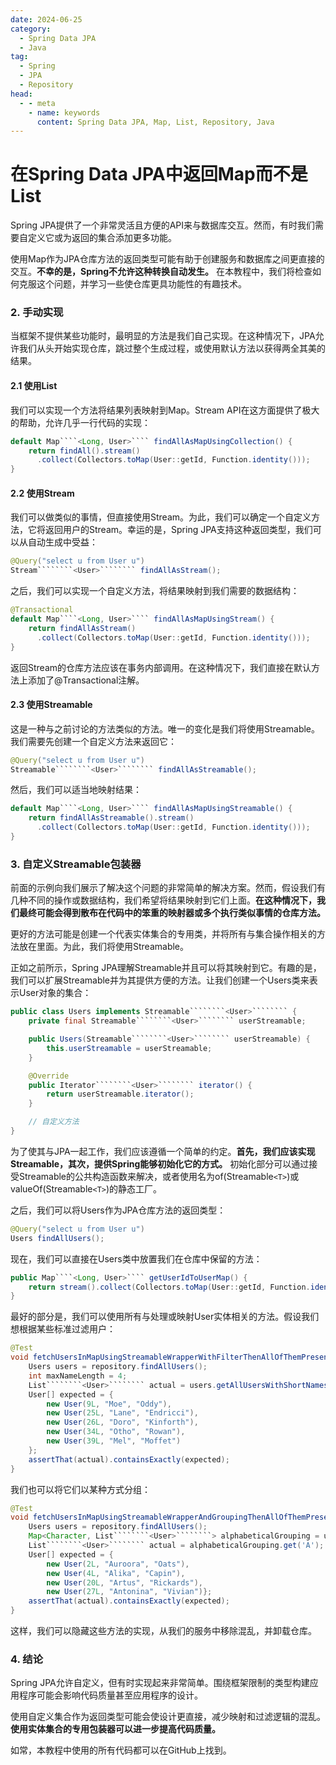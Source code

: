 ```yaml
---
date: 2024-06-25
category:
  - Spring Data JPA
  - Java
tag:
  - Spring
  - JPA
  - Repository
head:
  - - meta
    - name: keywords
      content: Spring Data JPA, Map, List, Repository, Java
---
```

# 在Spring Data JPA中返回Map而不是List

Spring JPA提供了一个非常灵活且方便的API来与数据库交互。然而，有时我们需要自定义它或为返回的集合添加更多功能。

使用Map作为JPA仓库方法的返回类型可能有助于创建服务和数据库之间更直接的交互。**不幸的是，Spring不允许这种转换自动发生。** 在本教程中，我们将检查如何克服这个问题，并学习一些使仓库更具功能性的有趣技术。

### 2. 手动实现

当框架不提供某些功能时，最明显的方法是我们自己实现。在这种情况下，JPA允许我们从头开始实现仓库，跳过整个生成过程，或使用默认方法以获得两全其美的结果。

#### 2.1 使用List

我们可以实现一个方法将结果列表映射到Map。Stream API在这方面提供了极大的帮助，允许几乎一行代码的实现：

```java
default Map````<Long, User>```` findAllAsMapUsingCollection() {
    return findAll().stream()
      .collect(Collectors.toMap(User::getId, Function.identity()));
}
```

#### 2.2 使用Stream

我们可以做类似的事情，但直接使用Stream。为此，我们可以确定一个自定义方法，它将返回用户的Stream。幸运的是，Spring JPA支持这种返回类型，我们可以从自动生成中受益：

```java
@Query("select u from User u")
Stream````````<User>```````` findAllAsStream();
```

之后，我们可以实现一个自定义方法，将结果映射到我们需要的数据结构：

```java
@Transactional
default Map````<Long, User>```` findAllAsMapUsingStream() {
    return findAllAsStream()
      .collect(Collectors.toMap(User::getId, Function.identity()));
}
```

返回Stream的仓库方法应该在事务内部调用。在这种情况下，我们直接在默认方法上添加了@Transactional注解。

#### 2.3 使用Streamable

这是一种与之前讨论的方法类似的方法。唯一的变化是我们将使用Streamable。我们需要先创建一个自定义方法来返回它：

```java
@Query("select u from User u")
Streamable````````<User>```````` findAllAsStreamable();
```

然后，我们可以适当地映射结果：

```java
default Map````<Long, User>```` findAllAsMapUsingStreamable() {
    return findAllAsStreamable().stream()
      .collect(Collectors.toMap(User::getId, Function.identity()));
}
```

### 3. 自定义Streamable包装器

前面的示例向我们展示了解决这个问题的非常简单的解决方案。然而，假设我们有几种不同的操作或数据结构，我们希望将结果映射到它们上面。**在这种情况下，我们最终可能会得到散布在代码中的笨重的映射器或多个执行类似事情的仓库方法。**

更好的方法可能是创建一个代表实体集合的专用类，并将所有与集合操作相关的方法放在里面。为此，我们将使用Streamable。

正如之前所示，Spring JPA理解Streamable并且可以将其映射到它。有趣的是，我们可以扩展Streamable并为其提供方便的方法。让我们创建一个Users类来表示User对象的集合：

```java
public class Users implements Streamable````````<User>```````` {
    private final Streamable````````<User>```````` userStreamable;

    public Users(Streamable````````<User>```````` userStreamable) {
        this.userStreamable = userStreamable;
    }

    @Override
    public Iterator````````<User>```````` iterator() {
        return userStreamable.iterator();
    }

    // 自定义方法
}
```

为了使其与JPA一起工作，我们应该遵循一个简单的约定。**首先，我们应该实现Streamable，其次，提供Spring能够初始化它的方式。** 初始化部分可以通过接受Streamable的公共构造函数来解决，或者使用名为of(Streamable``<T>``)或valueOf(Streamable``<T>``)的静态工厂。

之后，我们可以将Users作为JPA仓库方法的返回类型：

```java
@Query("select u from User u")
Users findAllUsers();
```

现在，我们可以直接在Users类中放置我们在仓库中保留的方法：

```java
public Map````<Long, User>```` getUserIdToUserMap() {
    return stream().collect(Collectors.toMap(User::getId, Function.identity()));
}
```

最好的部分是，我们可以使用所有与处理或映射User实体相关的方法。假设我们想根据某些标准过滤用户：

```java
@Test
void fetchUsersInMapUsingStreamableWrapperWithFilterThenAllOfThemPresent() {
    Users users = repository.findAllUsers();
    int maxNameLength = 4;
    List````````<User>```````` actual = users.getAllUsersWithShortNames(maxNameLength);
    User[] expected = {
        new User(9L, "Moe", "Oddy"),
        new User(25L, "Lane", "Endricci"),
        new User(26L, "Doro", "Kinforth"),
        new User(34L, "Otho", "Rowan"),
        new User(39L, "Mel", "Moffet")
    };
    assertThat(actual).containsExactly(expected);
}
```

我们也可以将它们以某种方式分组：

```java
@Test
void fetchUsersInMapUsingStreamableWrapperAndGroupingThenAllOfThemPresent() {
    Users users = repository.findAllUsers();
    Map<Character, List````````<User>````````> alphabeticalGrouping = users.groupUsersAlphabetically();
    List````````<User>```````` actual = alphabeticalGrouping.get('A');
    User[] expected = {
        new User(2L, "Auroora", "Oats"),
        new User(4L, "Alika", "Capin"),
        new User(20L, "Artus", "Rickards"),
        new User(27L, "Antonina", "Vivian")};
    assertThat(actual).containsExactly(expected);
}
```

这样，我们可以隐藏这些方法的实现，从我们的服务中移除混乱，并卸载仓库。

### 4. 结论

Spring JPA允许自定义，但有时实现起来非常简单。围绕框架限制的类型构建应用程序可能会影响代码质量甚至应用程序的设计。

使用自定义集合作为返回类型可能会使设计更直接，减少映射和过滤逻辑的混乱。**使用实体集合的专用包装器可以进一步提高代码质量。**

如常，本教程中使用的所有代码都可以在GitHub上找到。